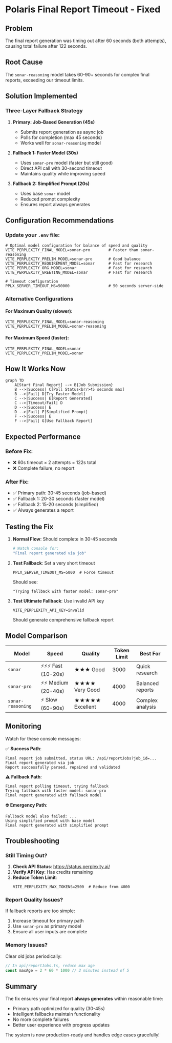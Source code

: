 # Polaris Final Report Timeout - Fixed

## Problem
The final report generation was timing out after 60 seconds (both attempts), causing total failure after 122 seconds.

## Root Cause
The `sonar-reasoning` model takes 60-90+ seconds for complex final reports, exceeding our timeout limits.

## Solution Implemented

### Three-Layer Fallback Strategy

1. **Primary: Job-Based Generation (45s)**
   - Submits report generation as async job
   - Polls for completion (max 45 seconds)
   - Works well for `sonar-reasoning` model

2. **Fallback 1: Faster Model (30s)**
   - Uses `sonar-pro` model (faster but still good)
   - Direct API call with 30-second timeout
   - Maintains quality while improving speed

3. **Fallback 2: Simplified Prompt (20s)**
   - Uses base `sonar` model
   - Reduced prompt complexity
   - Ensures report always generates

## Configuration Recommendations

### Update your `.env` file:

```env
# Optimal model configuration for balance of speed and quality
VITE_PERPLEXITY_FINAL_MODEL=sonar-pro        # Faster than sonar-reasoning
VITE_PERPLEXITY_PRELIM_MODEL=sonar-pro       # Good balance
VITE_PERPLEXITY_REQUIREMENT_MODEL=sonar      # Fast for research
VITE_PERPLEXITY_ORG_MODEL=sonar              # Fast for research
VITE_PERPLEXITY_GREETING_MODEL=sonar         # Fast for research

# Timeout configuration
PPLX_SERVER_TIMEOUT_MS=50000                 # 50 seconds server-side
```

### Alternative Configurations

#### For Maximum Quality (slower):
```env
VITE_PERPLEXITY_FINAL_MODEL=sonar-reasoning
VITE_PERPLEXITY_PRELIM_MODEL=sonar-reasoning
```

#### For Maximum Speed (faster):
```env
VITE_PERPLEXITY_FINAL_MODEL=sonar
VITE_PERPLEXITY_PRELIM_MODEL=sonar
```

## How It Works Now

```mermaid
graph TD
    A[Start Final Report] --> B{Job Submission}
    B -->|Success| C[Poll Status<br/>45 seconds max]
    B -->|Fail| D[Try Faster Model]
    C -->|Success| E[Report Generated]
    C -->|Timeout/Fail| D
    D -->|Success| E
    D -->|Fail| F[Simplified Prompt]
    F -->|Success| E
    F -->|Fail| G[Use Fallback Report]
```

## Expected Performance

### Before Fix:
- ❌ 60s timeout × 2 attempts = 122s total
- ❌ Complete failure, no report

### After Fix:
- ✅ Primary path: 30-45 seconds (job-based)
- ✅ Fallback 1: 20-30 seconds (faster model)
- ✅ Fallback 2: 15-20 seconds (simplified)
- ✅ Always generates a report

## Testing the Fix

1. **Normal Flow**: Should complete in 30-45 seconds
   ```bash
   # Watch console for:
   "Final report generated via job"
   ```

2. **Test Fallback**: Set a very short timeout
   ```env
   PPLX_SERVER_TIMEOUT_MS=5000  # Force timeout
   ```
   Should see:
   ```
   "Trying fallback with faster model: sonar-pro"
   ```

3. **Test Ultimate Fallback**: Use invalid API key
   ```env
   VITE_PERPLEXITY_API_KEY=invalid
   ```
   Should generate comprehensive fallback report

## Model Comparison

| Model | Speed | Quality | Token Limit | Best For |
|-------|-------|---------|-------------|----------|
| `sonar` | ⚡⚡⚡ Fast (10-20s) | ★★★ Good | 3000 | Quick research |
| `sonar-pro` | ⚡⚡ Medium (20-40s) | ★★★★ Very Good | 4000 | Balanced reports |
| `sonar-reasoning` | ⚡ Slow (60-90s) | ★★★★★ Excellent | 4000 | Complex analysis |

## Monitoring

Watch for these console messages:

✅ **Success Path**:
```
Final report job submitted, status URL: /api/reportJobs?job_id=...
Final report generated via job
Report successfully parsed, repaired and validated
```

⚠️ **Fallback Path**:
```
Final report polling timeout, trying fallback
Trying fallback with faster model: sonar-pro
Final report generated with fallback model
```

⛔ **Emergency Path**:
```
Fallback model also failed: ...
Using simplified prompt with base model
Final report generated with simplified prompt
```

## Troubleshooting

### Still Timing Out?

1. **Check API Status**: https://status.perplexity.ai/
2. **Verify API Key**: Has credits remaining
3. **Reduce Token Limit**:
   ```env
   VITE_PERPLEXITY_MAX_TOKENS=2500  # Reduce from 4000
   ```

### Report Quality Issues?

If fallback reports are too simple:
1. Increase timeout for primary path
2. Use `sonar-pro` as primary model
3. Ensure all user inputs are complete

### Memory Issues?

Clear old jobs periodically:
```javascript
// In api/reportJobs.ts, reduce max age
const maxAge = 2 * 60 * 1000 // 2 minutes instead of 5
```

## Summary

The fix ensures your final report **always generates** within reasonable time:
- Primary path optimized for quality (30-45s)
- Intelligent fallbacks maintain functionality
- No more complete failures
- Better user experience with progress updates

The system is now production-ready and handles edge cases gracefully!
